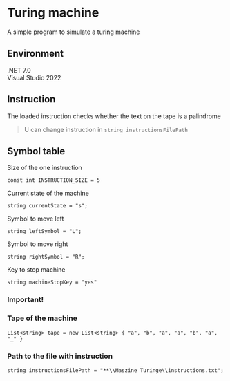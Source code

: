 # Turing machine
A simple program to simulate a turing machine

## Environment
.NET 7.0 <br>
Visual Studio 2022

## Instruction 
The loaded instruction checks whether the text on the tape is a palindrome

> U can change instruction in `string instructionsFilePath`

## Symbol table
Size of the one instruction<br> 
```
const int INSTRUCTION_SIZE = 5 
```
Current state of the machine <br>
```
string currentState = "s";
```
Symbol to move left <br>
```
string leftSymbol = "L";
```
Symbol to move right <br>
```
string rightSymbol = "R";
```
Key to stop machine <br>
```
string machineStopKey = "yes"
```
### Important!
### Tape of the machine 
```
List<string> tape = new List<string> { "a", "b", "a", "a", "b", "a", "_" }
```
### Path to the file with instruction
```
string instructionsFilePath = "**\\Maszine Turinge\\instructions.txt";
```
